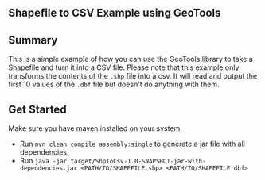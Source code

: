 ## Shapefile to CSV Example using GeoTools

## Summary
This is a simple example of how you can use the GeoTools library to take a Shapefile and turn it into a CSV file. Please note that this example only transforms the contents of the `.shp` file into a csv. It will read and output the first 10 values of the `.dbf` file but doesn't do anything with them. 

## Get Started
Make sure you have maven installed on your system.
* Run `mvn clean compile assembly:single` to generate a jar file with all dependencies.
* Run `java -jar target/ShpToCsv-1.0-SNAPSHOT-jar-with-dependencies.jar <PATH/TO/SHAPEFILE.shp> <PATH/TO/SHAPEFILE.dbf>`
